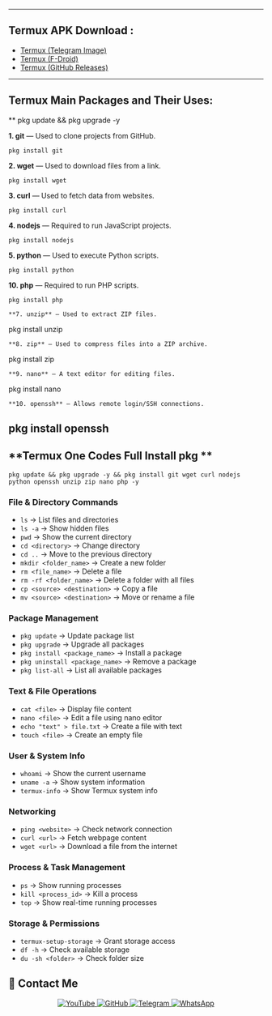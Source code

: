 
---
## **Termux APK Download :**  
- [Termux (Telegram Image)](https://t.me/zerodark_mahadeb/8)  
- [Termux (F-Droid)](https://f-droid.org/packages/com.termux/)  
- [Termux (GitHub Releases)](https://github.com/termux/termux-app/releases)  
---
## **Termux Main Packages and Their Uses:**  


** pkg update && pkg upgrade -y

**1. git** — Used to clone projects from GitHub.  
```
pkg install git
```
**2. wget** — Used to download files from a link.  
```
pkg install wget
```
**3. curl** — Used to fetch data from websites.  
```
pkg install curl
```
**4. nodejs** — Required to run JavaScript projects.  
```
pkg install nodejs
```
**5. python** — Used to execute Python scripts.  
```
pkg install python
```
**10. php** — Required to run PHP scripts.  
```
pkg install php
```
```
**7. unzip** — Used to extract ZIP files.  
```
pkg install unzip
```
**8. zip** — Used to compress files into a ZIP archive.  
```
pkg install zip
```
**9. nano** — A text editor for editing files.  
```
pkg install nano
```
**10. openssh** — Allows remote login/SSH connections.  
```
pkg install openssh
---
## **Termux One Codes Full Install pkg **  
```
pkg update && pkg upgrade -y && pkg install git wget curl nodejs python openssh unzip zip nano php -y
```

### **File & Directory Commands**  
- `ls` → List files and directories  
- `ls -a` → Show hidden files  
- `pwd` → Show the current directory  
- `cd <directory>` → Change directory  
- `cd ..` → Move to the previous directory  
- `mkdir <folder_name>` → Create a new folder  
- `rm <file_name>` → Delete a file  
- `rm -rf <folder_name>` → Delete a folder with all files  
- `cp <source> <destination>` → Copy a file  
- `mv <source> <destination>` → Move or rename a file  

### **Package Management**  
- `pkg update` → Update package list  
- `pkg upgrade` → Upgrade all packages  
- `pkg install <package_name>` → Install a package  
- `pkg uninstall <package_name>` → Remove a package  
- `pkg list-all` → List all available packages  

### **Text & File Operations**  
- `cat <file>` → Display file content  
- `nano <file>` → Edit a file using nano editor  
- `echo "text" > file.txt` → Create a file with text  
- `touch <file>` → Create an empty file  

### **User & System Info**  
- `whoami` → Show the current username  
- `uname -a` → Show system information  
- `termux-info` → Show Termux system info  

### **Networking**  
- `ping <website>` → Check network connection  
- `curl <url>` → Fetch webpage content  
- `wget <url>` → Download a file from the internet  

### **Process & Task Management**  
- `ps` → Show running processes  
- `kill <process_id>` → Kill a process  
- `top` → Show real-time running processes  

### **Storage & Permissions**  
- `termux-setup-storage` → Grant storage access  
- `df -h` → Check available storage  
- `du -sh <folder>` → Check folder size  


## 📌 Contact Me  
<p align="center">
  
<a href="https://youtu.be/Knuj7DSNdIk">
  <img src="https://img.shields.io/badge/YouTube-FF0000?style=for-the-badge&logo=youtube&logoColor=white" alt="YouTube">
</a>  


<a href="https://github.com/Masterdas?tab=repositories">
  <img src="https://img.shields.io/badge/GitHub-000000?style=for-the-badge&logo=github&logoColor=white" alt="GitHub">
</a>  


<a href="https://t.me/ZeroHackNexus">
  <img src="https://img.shields.io/badge/Telegram-26A5E4?style=for-the-badge&logo=telegram&logoColor=white" alt="Telegram">
</a>  
 

<a href="https://chat.whatsapp.com/II35pNaN25rHqnUmqXK6ag">
  <img src="https://img.shields.io/badge/WhatsApp-25D366?style=for-the-badge&logo=whatsapp&logoColor=white" alt="WhatsApp">
</a>
</p>

